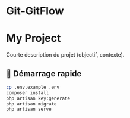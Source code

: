 # Git-GitFlow

# My Project

Courte description du projet (objectif, contexte).

## 🚀 Démarrage rapide
```bash
cp .env.example .env
composer install
php artisan key:generate
php artisan migrate
php artisan serve

